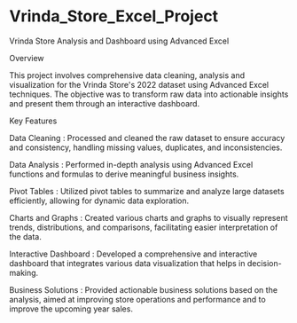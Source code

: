 # Vrinda_Store_Excel_Project
Vrinda Store Analysis and Dashboard using Advanced Excel

Overview

This project involves comprehensive data cleaning, analysis and visualization for the Vrinda Store's 2022 dataset using Advanced Excel techniques. The objective was to transform raw data into actionable insights and present them through an interactive dashboard.

Key Features

Data Cleaning : Processed and cleaned the raw dataset to ensure accuracy and consistency, handling missing values, duplicates, and inconsistencies.

Data Analysis : Performed in-depth analysis using Advanced Excel functions and formulas to derive meaningful business insights.

Pivot Tables : Utilized pivot tables to summarize and analyze large datasets efficiently, allowing for dynamic data exploration.

Charts and Graphs : Created various charts and graphs to visually represent trends, distributions, and comparisons, facilitating easier interpretation of the data.

Interactive Dashboard : Developed a comprehensive and interactive dashboard that integrates various data visualization that helps in decision-making.

Business Solutions : Provided actionable business solutions based on the analysis, aimed at improving store operations and performance and to improve the upcoming year sales.
